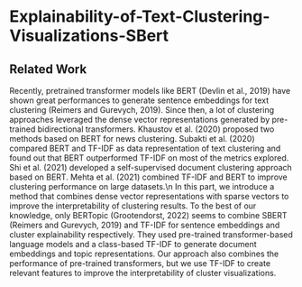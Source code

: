 # Explainability-of-Text-Clustering-Visualizations-SBert

## Related Work
Recently, pretrained transformer models like BERT (Devlin et al., 2019) have shown great performances to generate sentence embeddings for text clustering (Reimers and Gurevych, 2019). Since then, a lot of clustering approaches leveraged the dense vector representations generated by pre-trained bidirectional transformers. Khaustov et al. (2020) proposed two methods based on BERT for news clustering. Subakti et al. (2020) compared BERT and TF-IDF as data representation of text clustering and found out that BERT outperformed TF-IDF on most of the metrics explored. Shi et al. (2021) developed a self-supervised document clustering approach based on BERT. Mehta et al. (2021) combined TF-IDF and BERT to improve clustering performance on large datasets.\n
In this part, we introduce a method that combines dense vector representations with sparse vectors to improve the interpretability of clustering results. To the best of our knowledge, only BERTopic (Grootendorst, 2022) seems to combine SBERT (Reimers and Gurevych, 2019) and TF-IDF for sentence embeddings and cluster explainability respectively. They used pre-trained transformer-based language models and a class-based TF-IDF to generate document embeddings and topic representations. Our approach also combines the performance of pre-trained transformers, but we use TF-IDF to create relevant features to improve the interpretability of cluster visualizations.


